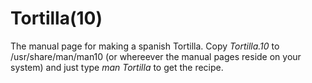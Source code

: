 # Tortilla(10)
The manual page for making a spanish Tortilla.  Copy *Tortilla.10* to
/usr/share/man/man10 (or whereever the manual pages reside on your system)
and just type *man Tortilla* to get the recipe.
